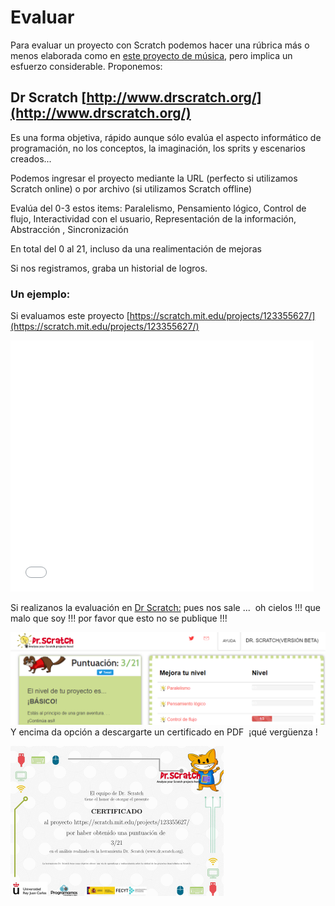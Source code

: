 
# Evaluar

Para evaluar un proyecto con Scratch podemos hacer una rúbrica más o menos elaborada como en [este proyecto de música](http://eduteka.icesi.edu.co/proyectos.php/2/6548), pero implica un esfuerzo considerable. Proponemos:

## Dr Scratch [http://www.drscratch.org/](http://www.drscratch.org/)

Es una forma objetiva, rápido aunque sólo evalúa el aspecto informático de programación, no los conceptos, la imaginación, los sprits y escenarios creados... 

Podemos ingresar el proyecto mediante la URL (perfecto si utilizamos Scratch online) o por archivo (si utilizamos Scratch offline)

Evalúa del 0-3 estos items:
Paralelismo, Pensamiento lógico, Control de flujo, Interactividad con el usuario, Representación de la información, Abstracción
, Sincronización

En total del 0 al 21, incluso da una realimentación de mejoras

Si nos registramos, graba un historial de logros.

### Un ejemplo:

Si evaluamos este proyecto [https://scratch.mit.edu/projects/123355627/](https://scratch.mit.edu/projects/123355627/)

<iframe width="485" height="402" allowtransparency="true" src="//scratch.mit.edu/projects/embed/123355627/?autostart=false" frameborder="0" allowfullscreen=""></iframe>

Si realizanos la evaluación en [Dr Scratch:](http://drscratch.programamos.es/) pues nos sale ...  oh cielos !!! que malo que soy !!! por favor que esto no se publique !!!

![](img/2016-10-01_07_49_22-Dr._Scratch.png)
Y encima da opción a descargarte un certificado en PDF  ¡qué vergüenza !

![](img/2016-10-01_07_51_07-https---scratch.mit_(1).edu-projects-123355627-_-_PDF-XChange_Viewer.png)
